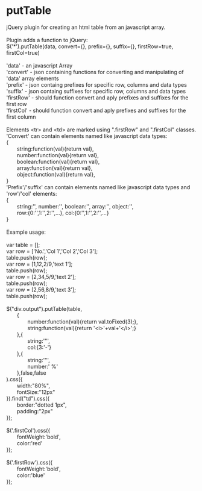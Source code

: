 # putTable
jQuery plugin for creating an html table from an javascript array.<br/>
<br/>
Plugin adds a function to jQuery:<br/>
$('*').putTable(data, convert={}, prefix={}, suffix={}, firstRow=true, firstCol=true)<br/>
<br/>
'data' - an javascript Array<br/>
'convert' - json containing functions for converting and manipulating of 'data' array elements<br/>
'prefix' - json containg prefixes for specific row, columns and data types<br/>
'suffix' - json containg suffixes for specific row, columns and data types<br/>
'firstRow' - should function convert and aply prefixes and suffixes for the first row<br/>
'firstCol' - should function convert and aply prefixes and suffixes for the first column<br/>
<br/>
Elements &lt;tr&gt; and &lt;td&gt; are marked using ".firstRow" and ".firstCol" classes.<br/>
'Convert' can contain elements named like javascript data types:<br/>
{<br/>
&emsp;&emsp;string:function(val){return val},<br/>
&emsp;&emsp;number:function(val){return val},<br/>
&emsp;&emsp;boolean:function(val){return val},<br/>
&emsp;&emsp;array:function(val){return val},<br/>
&emsp;&emsp;object:function(val){return val},<br/>
}<br/>
'Prefix'/'suffix' can contain elements named like javascript data types and 'row'/'col' elements:<br/>
{<br/>
&emsp;&emsp;string:'', number:'', boolean:'', array:'', object:'',<br/>
&emsp;&emsp;row:{0:'',1:'',2:'',...}, col:{0:'',1:'',2:'',...}<br/>
}<br/>
<br/>
Example usage:<br/>
<br/>
var table = [];<br/>
var row = ['No.','Col 1','Col 2','Col 3'];<br/>
table.push(row);<br/>
var row = [1,12,2/9,'text 1'];<br/>
table.push(row);<br/>
var row = [2,34,5/9,'text 2'];<br/>
table.push(row);<br/>
var row = [2,56,8/9,'text 3'];<br/>
table.push(row);<br/>
<br/>
$("div.output").putTable(table,<br/>
&emsp;&emsp;{<br/>
&emsp;&emsp;&emsp;&emsp;number:function(val){return val.toFixed(3);},<br/>
&emsp;&emsp;&emsp;&emsp;string:function(val){return '&lt;i&gt;'+val+'&lt;/i&gt;';}<br/>
&emsp;&emsp;},{<br/>
&emsp;&emsp;&emsp;&emsp;string:'"',<br/>
&emsp;&emsp;&emsp;&emsp;col:{3:'-'}<br/>
&emsp;&emsp;},{<br/>
&emsp;&emsp;&emsp;&emsp;string:'"',<br/>
&emsp;&emsp;&emsp;&emsp;number:' %'<br/>
&emsp;&emsp;},false,false<br/>
).css({<br/>
&emsp;&emsp;width:"80%",<br/>
&emsp;&emsp;fontSize:"12px"<br/>
}).find("td").css({<br/>
&emsp;&emsp;border:"dotted 1px",<br/>
&emsp;&emsp;padding:"2px"<br/>
});<br/>
<br/>
$('.firstCol').css({<br/>
&emsp;&emsp;fontWeight:'bold',<br/>
&emsp;&emsp;color:'red'<br/>
});<br/>
<br/>
$('.firstRow').css({<br/>
&emsp;&emsp;fontWeight:'bold',<br/>
&emsp;&emsp;color:'blue'<br/>
});<br/>
